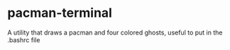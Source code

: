 pacman-terminal
===============

A utility that draws a pacman and four colored ghosts, useful to put in the .bashrc file